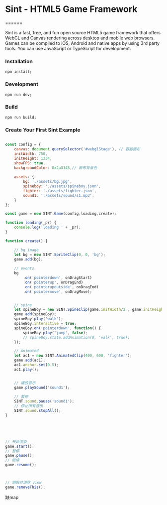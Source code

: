 # Sint - HTML5 Game Framework


======


Sint is a fast, free, and fun open source HTML5 game framework that offers WebGL and Canvas rendering across desktop and mobile web browsers. Games can be compiled to iOS, Android and native apps by using 3rd party tools. 
You can use JavaScript or TypeScript for development.




### Installation 
```
npm install;
```

### Development 
```
npm run dev;
```

### Build 
```
npm run build;
```


### Create Your First Sint Example

```javascript

const config = {
    canvas: document.querySelector('#webglStage'), // 容器画布
    initWidth: 750,
    initHeight: 1334,
    showFPS: true,
    backgroundColor: 0x2a3145,// 画布背景色
    
    assets: {
        bg: './assets/bg.jpg',
        spineboy: './assets/spineboy.json',
        fighter: './assets/fighter.json',
        sound1: './assets/sound/s1.mp3',
    }
};

const game = new SINT.Game(config,loading,create);

function loading(_pr) {
    console.log('loading ' + _pr);
}

function create() {

    // bg image
    let bg = new SINT.SpriteClip(0, 0, 'bg');
    game.add(bg);
    
    // events
    bg
        .on('pointerdown', onDragStart)
        .on('pointerup', onDragEnd)
        .on('pointerupoutside', onDragEnd)
        .on('pointermove', onDragMove);


    // spine
    let spineBoy = new SINT.SpineClip(game.initWidth/2 , game.initHeight , 'spineboy');
    game.add(spineBoy);
    spineBoy.play('walk');
    spineBoy.interactive = true;
    spineBoy.on('pointerdown', function() {
        spineBoy.play('jump', false);
        // spineBoy.state.addAnimation(0, 'walk', true);
    });

    // Animated
    let ac1 = new SINT.AnimatedClip(400, 600, 'fighter');
    game.add(ac1);
    ac1.anchor.set(0.5);
    ac1.play();


    // 播放音乐
    game.playSound('sound1');
    
    // 暂停
    SINT.sound.pause('sound1');
    // 停止所有音乐
    SINT.sound.stopAll();
}





// 开始渲染
game.start();
// 暂停
game.pause();
// 继续
game.resume();



// 销毁并清除 view
game.removeThis();

```


缺map
